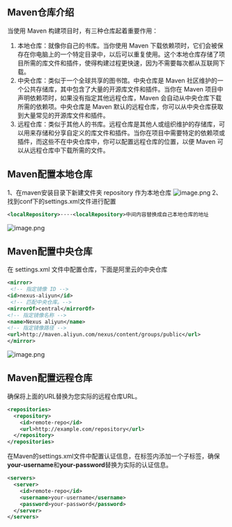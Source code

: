 ## Maven仓库介绍
当使用 Maven 构建项目时，有三种仓库起着重要作用：	

1. 本地仓库：就像你自己的书库。当你使用 Maven 下载依赖项时，它们会被保存在你电脑上的一个特定目录中，以后可以重复使用。这个本地仓库存储了项目所需的库文件和插件，使得构建过程更快速，因为不需要每次都从互联网下载。
2. 中央仓库：类似于一个全球共享的图书馆。中央仓库是 Maven 社区维护的一个公共存储库，其中包含了大量的开源库文件和插件。当你在 Maven 项目中声明依赖项时，如果没有指定其他远程仓库，Maven 会自动从中央仓库下载所需的依赖项。中央仓库是 Maven 默认的远程仓库，你可以从中央仓库获取到大量常见的开源库文件和插件。
3. 远程仓库：类似于其他人的书库。远程仓库是其他人或组织维护的存储库，可以用来存储和分享自定义的库文件和插件。当你在项目中需要特定的依赖项或插件，而这些不在中央仓库中，你可以配置远程仓库的位置，以便 Maven 可以从远程仓库中下载所需的文件。
## Maven配置本地仓库
1、在maven安装目录下新建文件夹 repository 作为本地仓库
![image.png](https://cdn.nlark.com/yuque/0/2023/png/33625181/1686813370303-36d347af-d58d-4c64-bc95-707e7bfd183d.png#averageHue=%23fdfcfb&clientId=u4615065e-a55c-4&from=paste&height=246&id=WTn9c&originHeight=369&originWidth=1097&originalType=binary&ratio=1.5&rotation=0&showTitle=false&size=28227&status=done&style=none&taskId=ufa5928f4-963b-479c-88a2-5897b4a4b88&title=&width=731.3333333333334)
2、找到conf下的settings.xml文件进行配置
```xml
<localRepository>····<localRepository>中间内容替换成自己本地仓库的地址
```
![image.png](https://cdn.nlark.com/yuque/0/2023/png/33625181/1686813622597-a9dbdf9f-fe5d-4284-8377-d1ac20f3a5cf.png#averageHue=%23232120&clientId=u4615065e-a55c-4&from=paste&height=317&id=uce092bc2&originHeight=475&originWidth=1437&originalType=binary&ratio=1.5&rotation=0&showTitle=false&size=99191&status=done&style=none&taskId=u1aa181fa-7061-4efd-8aa1-78d94817801&title=&width=958)
## Maven配置中央仓库
在 settings.xml 文件中配置仓库，下面是阿里云的中央仓库
```xml
<mirror> 
 <!-- 指定镜像 ID -->
<id>nexus-aliyun</id> 
 <!-- 匹配中央仓库。-->
<mirrorOf>central</mirrorOf>
<!-- 指定镜像名称 --> 
<name>Nexus aliyun</name> 
<!-- 指定镜像路径 -->
<url>http://maven.aliyun.com/nexus/content/groups/public</url> 
</mirror>
```
![image.png](https://cdn.nlark.com/yuque/0/2023/png/33625181/1686814885466-986a68fc-ee7c-4aac-9432-96c4ebe0f0fd.png#averageHue=%2320201f&clientId=u4615065e-a55c-4&from=paste&height=737&id=u8b4b52c6&originHeight=1105&originWidth=1920&originalType=binary&ratio=1.5&rotation=0&showTitle=false&size=264316&status=done&style=none&taskId=ua0b6e9ae-2870-40f4-8209-538c456a875&title=&width=1280)
## Maven配置远程仓库
确保将上面的URL替换为您实际的远程仓库URL。
```xml
<repositories>
  <repository>
    <id>remote-repo</id>
    <url>http://example.com/repository</url>
  </repository>
</repositories>
```
在Maven的settings.xml文件中配置认证信息，在<servers>标签内添加一个<server>子标签，确保**your-username**和**your-password**替换为实际的认证信息。
```xml
<servers>
  <server>
    <id>remote-repo</id>
    <username>your-username</username>
    <password>your-password</password>
  </server>
</servers>
```
